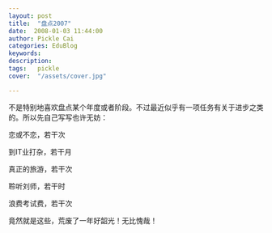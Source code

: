 ```yaml
---
layout: post  
title:  "盘点2007"
date:  2008-01-03 11:44:00
author: Pickle Cai  
categories: EduBlog  
keywords: 
description:   
tags:	pickle   
cover:  "/assets/cover.jpg"  

---
```


不是特别地喜欢盘点某个年度或者阶段。不过最近似乎有一项任务有关于进步之类的。所以先自己写写也许无妨：





恋或不恋，若干次

到IT业打杂，若干月

真正的旅游，若干次

聆听刘师，若干时

浪费考试费，若干次

竟然就是这些，荒废了一年好韶光！无比愧哉！

		

		    
